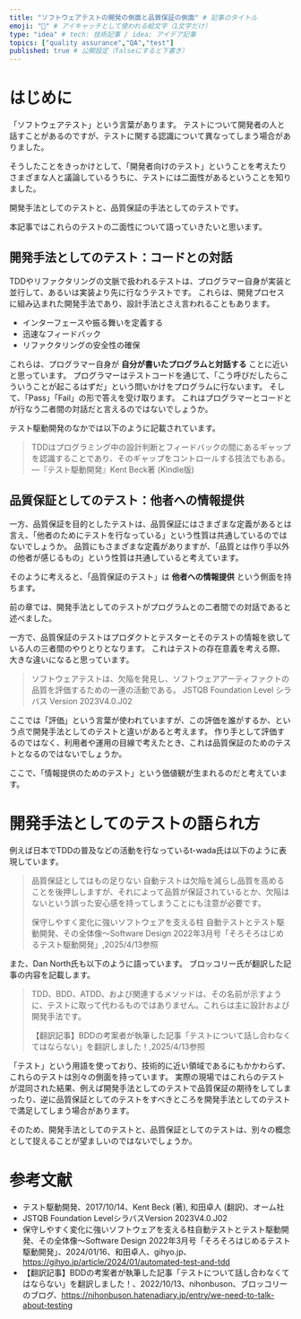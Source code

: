 ```yaml
---
title: "ソフトウェアテストの開発の側面と品質保証の側面" # 記事のタイトル
emoji: "🍜" # アイキャッチとして使われる絵文字（1文字だけ）
type: "idea" # tech: 技術記事 / idea: アイデア記事
topics: ["quality assurance","QA","test"]
published: true # 公開設定（falseにすると下書き）
---
```


# はじめに

「ソフトウェアテスト」という言葉があります。
テストについて開発者の人と話すことがあるのですが、テストに関する認識について異なってしまう場合がありました。

そうしたことをきっかけとして、「開発者向けのテスト」ということを考えたりさまざまな人と議論しているうちに、テストには二面性があるということを知りました。

開発手法としてのテストと、品質保証の手法としてのテストです。

本記事ではこれらのテストの二面性について語っていきたいと思います。

## 開発手法としてのテスト：コードとの対話

TDDやリファクタリングの文脈で扱われるテストは、プログラマー自身が実装と並行して、あるいは実装より先に行なうテストです。
これらは、開発プロセスに組み込まれた開発手法であり、設計手法とさえ言われることもあります。

- インターフェースや振る舞いを定義する
- 迅速なフィードバック
- リファクタリングの安全性の確保

これらは、プログラマー自身が **自分が書いたプログラムと対話する** ことに近いと思っています。
プログラマーはテストコードを通じて、「こう呼びだしたらこういうことが起こるはずだ」という問いかけをプログラムに行ないます。
そして、「Pass」「Fail」の形で答えを受け取ります。
これはプログラマーとコードとが行なう二者間の対話だと言えるのではないでしょうか。

テスト駆動開発のなかでは以下のように記載されています。

> TDDはプログラミング中の設計判断とフィードバックの間にあるギャップを認識することであり、そのギャップをコントロールする技法でもある。
> —『テスト駆動開発』Kent Beck著 (Kindle版)


## 品質保証としてのテスト：他者への情報提供

一方、品質保証を目的としたテストは、品質保証にはさまざまな定義があるとは言え、「他者のためにテストを行なっている」という性質は共通しているのではないでしょうか。
品質にもさまざまな定義がありますが、「品質とは作り手以外の他者が感じるもの」という性質は共通していると考えています。

そのように考えると、「品質保証のテスト」は **他者への情報提供** という側面を持ちます。

前の章では、開発手法としてのテストがプログラムとの二者間での対話であると述べました。

一方で、品質保証のテストはプロダクトとテスターとそのテストの情報を欲している人の三者間のやりとりとなります。
これはテストの存在意義を考える際、大きな違いになると思っています。

> ソフトウェアテストは、欠陥を発見し、ソフトウェアアーティファクトの品質を評価するための一連の活動である。
> JSTQB Foundation Level シラバス Version 2023V4.0.J02

ここでは「評価」という言葉が使われていますが、この評価を誰がするか、という点で開発手法としてのテストと違いがあると考えます。
作り手として評価するのではなく、利用者や運用の目線で考えたとき、これは品質保証のためのテストとなるのではないでしょうか。

ここで、「情報提供のためのテスト」という価値観が生まれるのだと考えています。

# 開発手法としてのテストの語られ方

例えば日本でTDDの普及などの活動を行なっているt-wada氏は以下のように表現しています。

> 品質保証としてはもの足りない
> 自動テストは欠陥を減らし品質を高めることを後押ししますが、それによって品質が保証されているとか、欠陥はないという誤った安心感を持ってしまうことにも注意が必要です。
> 
> 保守しやすく変化に強いソフトウェアを支える柱 自動テストとテスト駆動開発⁠⁠、その全体像～Software Design 2022年3月号「そろそろはじめるテスト駆動開発」,2025/4/13参照

また、Dan North氏も以下のように語っています。
ブロッコリー氏が翻訳した記事の内容を記載します。

> TDD、BDD、ATDD、および関連するメソッドは、その名前が示すように、テストに取って代わるものではありません。これらは主に設計および開発手法です。
> 
> 【翻訳記事】BDDの考案者が執筆した記事「テストについて話し合わなくてはならない」を翻訳しました！,2025/4/13参照

「テスト」という用語を使っており、技術的に近い領域であるにもかかわらず、これらのテストは別々の側面を持っています。
実際の現場ではこれらのテストが混同された結果、例えば開発手法としてのテストで品質保証の期待をしてしまったり、逆に品質保証としてのテストをすべきところを開発手法としてのテストで満足してしまう場合があります。

そのため、開発手法としてのテストと、品質保証としてのテストは、別々の概念として捉えることが望ましいのではないでしょうか。

# 参考文献
- テスト駆動開発、2017/10/14、Kent Beck (著), 和田卓人 (翻訳)、オーム社
- JSTQB Foundation LevelシラバスVersion 2023V4.0.J02
- 保守しやすく変化に強いソフトウェアを支える柱自動テストとテスト駆動開発⁠⁠、その全体像～Software Design 2022年3月号「そろそろはじめるテスト駆動開発」、2024/01/16、和田卓人、gihyo.jp、https://gihyo.jp/article/2024/01/automated-test-and-tdd
- 【翻訳記事】BDDの考案者が執筆した記事「テストについて話し合わなくてはならない」を翻訳しました！、2022/10/13、nihonbuson、ブロッコリーのブログ、https://nihonbuson.hatenadiary.jp/entry/we-need-to-talk-about-testing
